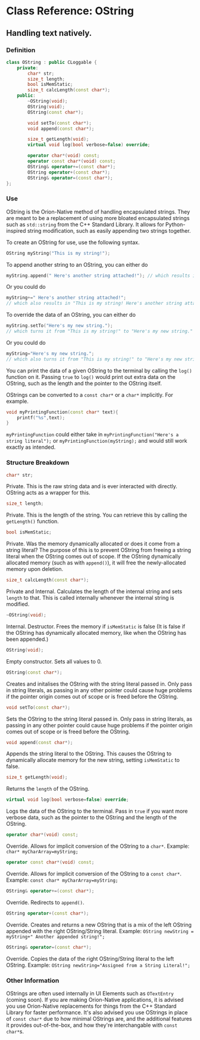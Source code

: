 # Class Reference: OString
## Handling text natively.

### Definition
```cpp
class OString : public CLoggable {
	private:
		char* str;
		size_t length;
		bool isMemStatic;
		size_t calcLength(const char*);
	public:
		~OString(void);
		OString(void);
		OString(const char*);

		void setTo(const char*);
		void append(const char*);

		size_t getLength(void);
		virtual void log(bool verbose=false) override;

		operator char*(void) const;
		operator const char*(void) const;
		OString& operator+=(const char*);
		OString operator+(const char*);
		OString& operator=(const char*);
};
```
### Use
OString is the Orion-Native method of handling encapsulated strings.
They are meant to be a replacement of using more bloated encapsulated strings such as `std::string` from the C++ Standard Library.
It allows for Python-inspired string modification, such as easily appending two strings together.

To create an OString for use, use the following syntax.
```cpp
OString myString("This is my string!");
```

To append another string to an OString, you can either do
```cpp
myString.append(" Here's another string attached!"); // which results in "This is my string! Here's another string attached!"
```
Or you could do
```cpp
myString+=" Here's another string attached!"; 
// which also results in "This is my string! Here's another string attached!"
```

To override the data of an OString, you can either do
```cpp
myString.setTo("Here's my new string."); 
// which turns it from "This is my string!" to "Here's my new string."
```
Or you could do
```cpp
myString="Here's my new string."; 
// which also turns it from "This is my string!" to "Here's my new string."
```

You can print the data of a given OString to the terminal by calling the `log()` function on it.
Passing `true` to `log()` would print out extra data on the OString, such as the length and the pointer to the OString itself.


OStrings can be converted to a `const char*` or a `char*` implicitly. For example.
```cpp
void myPrintingFunction(const char* text){
	printf("%s",text);
}
```
`myPrintingFunction` could either take in `myPrintingFunction("Here's a string literal");` or `myPrintingFunction(myString);` and would still work exactly as intended.

### Structure Breakdown
```cpp
char* str;
```
Private. This is the raw string data and is ever interacted with directly. OString acts as a wrapper for this.
```cpp
size_t length;
```
Private. This is the length of the string. You can retrieve this by calling the `getLength()` function.
```cpp
bool isMemStatic;
```
Private. Was the memory dynamically allocated or does it come from a string literal? The purpose of this is to prevent OString from freeing a string literal
when the OString comes out of scope. If the OString dynamically allocated memory (such as with `append()`), it will free the newly-allocated memory upon deletion.
```cpp
size_t calcLength(const char*);
```
Private and Internal. Calculates the length of the internal string and sets `length` to that.
This is called internally whenever the internal string is modified.
```cpp
~OString(void);
```
Internal. Destructor. Frees the memory if `isMemStatic` is false (It is false if the OString has dynamically allocated memory, like when the OString has been appended.)
```cpp
OString(void);
```
Empty constructor. Sets all values to 0.
```cpp
OString(const char*);
```
Creates and initalises the OString with the string literal passed in. 
Only pass in string literals, as passing in any other pointer could cause huge problems if the pointer origin comes out of scope or is freed before the OString.
```cpp
void setTo(const char*);
```
Sets the OString to the string literal passed in.
Only pass in string literals, as passing in any other pointer could cause huge problems if the pointer origin comes out of scope or is freed before the OString.
```cpp
void append(const char*);
```
Appends the string literal to the OString. This causes the OString to dynamically allocate memory for the new string, setting `isMemStatic` to false.
```cpp
size_t getLength(void);
```
Returns the `length` of the OString.
```cpp
virtual void log(bool verbose=false) override;
```
Logs the data of the OString to the terminal. Pass in `true` if you want more verbose data, such as the pointer to the OString and the length of the OString.
```cpp
operator char*(void) const;
```
Override. Allows for implicit conversion of the OString to a `char*`.
Example: `char* myCharArray=myString;`

```cpp
operator const char*(void) const;
```
Override. Allows for implicit conversion of the OString to a `const char*`.
Example: `const char* myCharArray=myString;`

```cpp
OString& operator+=(const char*);
```
Override. Redirects to `append()`.

```cpp
OString operator+(const char*);
```
Override. Creates and returns a new OString that is a mix of the left OString appended with the right OString/String literal.
Example: `OString newString = myString+" Another appended string!";`

```cpp
OString& operator=(const char*);
```
Override. Copies the data of the right OString/String literal to the left OString.
Example: `OString newString="Assigned from a String Literal!";`

### Other Information
OStrings are often used internally in UI Elements such as `OTextEntry` (coming soon).
If you are making Orion-Native applications, it is advised you use Orion-Native replacements for things from the C++ Standard Library for faster performance.
It's also advised you use OStrings in place of `const char*` due to how minimal OStrings are, and the additional features it provides out-of-the-box, and how they're interchangable with `const char*`s.
